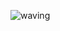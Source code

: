 ![waving](https://capsule-render.vercel.app/api?type=waving&height=200&text='U'✨%20&fontAlign=80&fontAlignY=40&&color=timeAuto&animation=twinkling)
